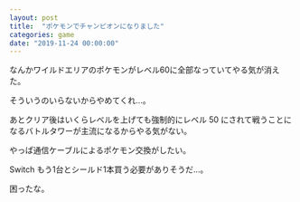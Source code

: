 ```yaml
---
layout: post
title:  "ポケモンでチャンピオンになりました"
categories: game
date: "2019-11-24 00:00:00"
---
```


なんかワイルドエリアのポケモンがレベル60に全部なっていてやる気が消えた。

そういうのいらないからやめてくれ...。

あとクリア後はいくらレベルを上げても強制的にレベル 50 にされて戦うことになるバトルタワーが主流になるからやる気がない。

やっぱ通信ケーブルによるポケモン交換がしたい。

Switch もう1台とシールド1本買う必要がありそうだ...。

困ったな。
